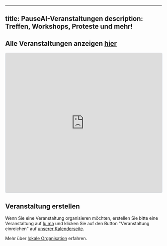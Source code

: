 

---
title: PauseAI-Veranstaltungen
description: Treffen, Workshops, Proteste und mehr!
---

## Alle Veranstaltungen anzeigen [hier](https://lu.ma/PauseAI)

<iframe
  src="https://lu.ma/embed/calendar/cal-E1qhLPs5IvlQr8S/events?"
  height="450"
  frameborder="0"
  style="border: 1px solid #bfcbda88; border-radius: 4px; width: 100%;"
  allowfullscreen="true"
  aria-hidden="false"
  tabindex="0"
></iframe>

## Veranstaltung erstellen

Wenn Sie eine Veranstaltung organisieren möchten, erstellen Sie bitte eine Veranstaltung auf [lu.ma](https://lu.ma/create) und klicken Sie auf den Button "Veranstaltung einreichen" auf [unserer Kalenderseite](https://lu.ma/PauseAI).

Mehr über [lokale Organisation](/local-organizing) erfahren.